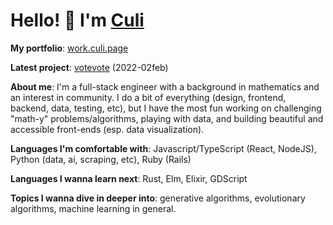 # Hello! 👋 I'm [Culi](https://work.culi.page/)

**My portfolio**: [work.culi.page](https://work.culi.page/)

**Latest project**: [votevote](https://votevote.page/) (2022-02feb)

**About me**: I'm a full-stack engineer with a background in mathematics and an interest in community. I do a bit of everything (design, frontend, backend, data, testing, etc), but I have the most fun working on challenging "math-y" problems/algorithms, playing with data, and building beautiful and accessible front-ends (esp. data visualization).

**Languages I'm comfortable with**: Javascript/TypeScript (React, NodeJS), Python (data, ai, scraping, etc), Ruby (Rails)

**Languages I wanna learn next**: Rust, Elm, Elixir, GDScript

**Topics I wanna dive in deeper into**: generative algorithms, evolutionary algorithms, machine learning in general.
